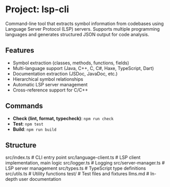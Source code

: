 # Project: lsp-cli

Command-line tool that extracts symbol information from codebases using Language Server Protocol (LSP) servers. Supports multiple programming languages and generates structured JSON output for code analysis.

## Features
- Symbol extraction (classes, methods, functions, fields)
- Multi-language support (Java, C++, C, C#, Haxe, TypeScript, Dart)
- Documentation extraction (JSDoc, JavaDoc, etc.)
- Hierarchical symbol relationships
- Automatic LSP server management
- Cross-reference support for C/C++

## Commands
- **Check (lint, format, typecheck)**: `npm run check`
- **Test**: `npm test`
- **Build**: `npm run build`

## Structure
src/index.ts           # CLI entry point
src/language-client.ts # LSP client implementation, main logic
src/logger.ts          # Logging
src/server-manager.ts  # LSP server management
src/types.ts           # TypeScript type definitions
src/utils.ts           # Utility functions
test/                  # Test files and fixtures
llms.md                # In-depth user documentation